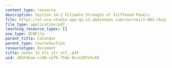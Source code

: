 ```yaml
---
content_type: resource
description: Section 14.2 Ultimate Strength of Stiffened Panels
file: https://ol-ocw-studio-app-qa.s3.amazonaws.com/courses/2-082-ship-structural-analysis-design-13-122-spring-2003/a0243baecc08ce7b75de0cce387e5c04_notes_31_Ult_str_stf_.pdf
file_type: application/pdf
learning_resource_types: []
ocw_type: OCWFile
parent_title: Calendar
parent_type: CourseSection
resourcetype: Document
title: notes_31_Ult_str_stf_.pdf
uid: a0243bae-cc08-ce7b-75de-0cce387e5c04
---
```

